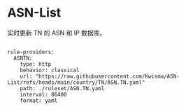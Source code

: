 
# ASN-List

实时更新 TN 的 ASN 和 IP 数据库。

<pre><code class="language-javascript">
rule-providers:
  ASNTN:
    type: http
    behavior: classical
    url: "https://raw.githubusercontent.com/Kwisma/ASN-List/refs/heads/main/country/TN/ASN.TN.yaml"
    path: ./ruleset/ASN.TN.yaml
    interval: 86400
    format: yaml
</code></pre>